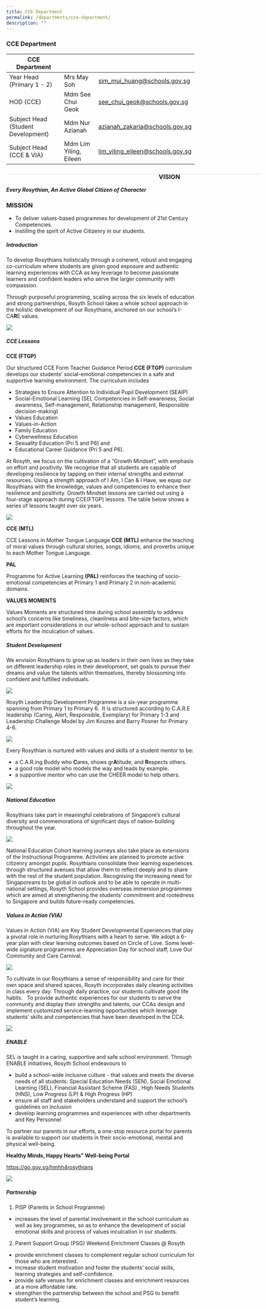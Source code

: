 ```yaml
---
title: CCE Department
permalink: /departments/cce-department/
description: ""
---
```

### CCE Department

| CCE Department |  | |
| -------- | -------- | -------- |
| Year Head (Primary 1 - 2) | Mrs May Soh | sim_mui_huang@schools.gov.sg |
| HOD (CCE) | Mdm See Chui Geok | see_chui_geok@schools.gov.sg |
| Subject Head (Student Development) | Mdm Nur Azianah | azianah_zakaria@schools.gov.sg |
| Subject Head (CCE & VIA) | Mdm Lim Yiling, Eileen | lim_yiling_eileen@schools.gov.sg |

<div style="line-height: 19.6px; width: 408px; float: left;"><div style="margin-top: 8px; margin-bottom: 8px; line-height: 19.6px; width: 680px; border-bottom: 1px dashed rgb(204, 204, 204); height: 1px; clear: both;"></div></div>

### VISION
***Every Rosythian, An Active Global Citizen of Character***

### MISSION

* To deliver values-based programmes for development of 21st Century Competencies.
* Instilling the spirit of Active Citizenry in our students.

##### Introduction

To develop Rosythians holistically through a coherent, robust and engaging co-curriculum where students are given good exposure and authentic learning experiences with CCA as key leverage to become passionate learners and confident leaders who serve the larger community with compassion.

Through purposeful programming, scaling across the six levels of education and strong partnerships, Rosyth School takes a whole school approach in the holistic development of our Rosythians, anchored on our school’s I-CA**R**E values.

![](/images/ICARE%20Circle%20(transparent).png)

##### CCE Lessons

**CCE (FTGP)**

Our structured CCE Form Teacher Guidance Period **CCE (FTGP)** curriculum develops our students’ social-emotional competencies in a safe and supportive learning environment. The curriculum includes

* Strategies to Ensure Attention to Individual Pupil Development (SEAIP)
* Social-Emotional Learning (SEL Competencies in Self-awareness, Social awareness, Self-management, Relationship management, Responsible decision-making)
* Values Education
* Values-in-Action
* Family Education
* Cyberwellness Education
* Sexuality Education (Pri 5 and P6) and
* Educational Career Guidance (Pri 5 and P6).

At Rosyth, we focus on the cultivation of a “Growth Mindset”, with emphasis on effort and positivity. We recognise that all students are capable of developing resilience by tapping on their internal strengths and external resources. Using a strength approach of I Am, I Can & I Have, we equip our Rosythians with the knowledge, values and competencies to enhance their resilience and positivity. Growth Mindset lessons are carried out using a four-stage approach during CCE(FTGP) lessons. The table below shows a series of lessons taught over six years.

![](/images/CCE1.jpg)

**CCE (MTL)**

CCE Lessons in Mother Tongue Language **CCE (MTL)** enhance the teaching of moral values through cultural stories, songs, idioms, and proverbs unique to each Mother Tongue Language.

**PAL**

Programme for Active Learning **(PAL)** reinforces the teaching of socio-emotional competencies at Primary 1 and Primary 2 in non-academic domains.

**VALUES MOMENTS**

Values Moments are structured time during school assembly to address school’s concerns like timeliness, cleanliness and bite-size factors, which are important considerations in our whole-school approach and to sustain efforts for the inculcation of values.

##### Student Development

We envision Rosythians to grow up as leaders in their own lives as they take on different leadership roles in their development, set goals to pursue their dreams and value the talents within themselves, thereby blossoming into confident and fulfilled individuals.

![](/images/CCE2_1.jpg)

Rosyth Leadership Development Programme is a six-year programme spanning from Primary 1 to Primary 6.  It is structured according to C.A.R.E leadership (Caring, Alert, Responsible, Exemplary) for Primary 1-3 and Leadership Challenge Model by Jim Kouzes and Barry Posner for Primary 4-6.

![](/images/CCE3.jpg)

Every Rosythian is nurtured with values and skills of a student mentor to be:

* a C.A.R.ing Buddy who **C**ares, shows gr**A**titude, and **R**espects others.
* a good role model who models the way and leads by example.
* a supportive mentor who can use the CHEER model to help others.

![](/images/CCE4.png)

#####  National Education

Rosythians take part in meaningful celebrations of Singapore’s cultural diversity and commemorations of significant days of nation-building throughout the year.

![](/images/CCE5.jpg)

National Education Cohort learning journeys also take place as extensions of the Instructional Programme. Activities are planned to promote active citizenry amongst pupils. Rosythians consolidate their learning experiences through structured avenues that allow them to reflect deeply and to share with the rest of the student population. Recognising the increasing need for Singaporeans to be global in outlook and to be able to operate in multi-national settings, Rosyth School provides overseas immersion programmes which are aimed at strengthening the students’ commitment and rootedness to Singapore and builds future-ready competencies.

##### Values in Action (VIA)

Values in Action (VIA) are Key Student Developmental Experiences that play a pivotal role in nurturing Rosythians with a heart to serve. We adopt a 6-year plan with clear learning outcomes based on Circle of Love. Some level-wide signature programmes are Appreciation Day for school staff, Love Our Community and Care Carnival.

![](/images/CCE6.jpg)

To cultivate in our Rosythians a sense of responsibility and care for their own space and shared spaces, Rosyth incorporates daily cleaning activities in class every day. Through daily practice, our students cultivate good life habits.   To provide authentic experiences for our students to serve the community and display their strengths and talents, our CCAs design and implement customized service-learning opportunities which leverage students’ skills and competencies that have been developed in the CCA.

![](/images/CCE7.jpg)

##### ENABLE

SEL is taught in a caring, supportive and safe school environment. Through ENABLE initiatives, Rosyth School endeavours to
* build a school-wide inclusive culture - that values and meets the diverse needs of all students: Special Education Needs (SEN), Social Emotional Learning (SEL), Financial Assistant Scheme (FAS) , High Needs Students (HNS), Low Progress (LP) & High Progress (HP)
* ensure all staff and stakeholders understand and support the school’s guidelines on inclusion
* develop learning programmes and experiences with other departments and Key Personnel

To partner our parents in our efforts, a one-stop resource portal for parents is available to support our students in their socio-emotional, mental and physical well-being.

**Healthy Minds, Happy Hearts” Well-being Portal**

[https](https)[://](https://go.gov.sg/hmhh4rosythians)[go.gov.sg/hmhh4rosythians](https://go.gov.sg/hmhh4rosythians)

![](/images/CCE8.jpg)

##### Partnership

1) PiSP (Parents in School Programme)

* increases the level of parental involvement in the school curriculum as well as key programmes, so as to enhance the development of social emotional skills and process of values inculcation in our students.

2) Parent Support Group (PSG) Weekend Enrichment Classes @ Rosyth

* provide enrichment classes to complement regular school curriculum for those who are interested.
* increase student motivation and foster the students’ social skills, learning strategies and self-confidence.
* provide safe venues for enrichment classes and enrichment resources at a more affordable rate.
* strengthen the partnership between the school and PSG to benefit student’s learning.